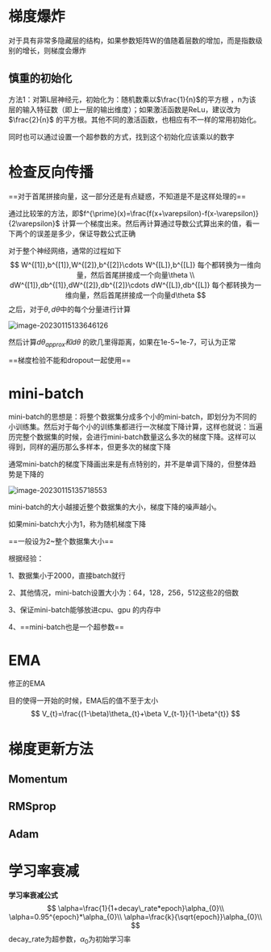 # 梯度爆炸

对于具有非常多隐藏层的结构，如果参数矩阵W的值随着层数的增加，而是指数级别的增长，则梯度会爆炸



## 慎重的初始化

方法1：对第L层神经元，初始化为：随机数乘以$\frac{1}{n}$的平方根 ，n为该层的输入特征数（即上一层的输出维度）；如果激活函数是ReLu，建议改为$\frac{2}{n}$ 的平方根。其他不同的激活函数，也相应有不一样的常用初始化。

同时也可以通过设置一个超参数的方式，找到这个初始化应该乘以的数字



# 检查反向传播

==对于首尾拼接向量，这一部分还是有点疑惑，不知道是不是这样处理的==

通过比较笨的方法，即$f^{\prime}(x)=\frac{f(x+\varepsilon)-f(x-\varepsilon)}{2\varepsilon}$ 计算一个梯度出来。然后再计算通过导数公式算出来的值，看一下两个的误差是多少，保证导数公式正确



对于整个神经网络，通常的过程如下
$$
W^{[1]},b^{[1]},W^{[2]},b^{[2]}\cdots W^{[L]},b^{[L]} 每个都转换为一维向量，然后首尾拼接成一个向量\theta
\\
dW^{[1]},db^{[1]},dW^{[2]},db^{[2]}\cdots dW^{[L]},db^{[L]} 每个都转换为一维向量，然后首尾拼接成一个向量d\theta
$$
之后，对于$\theta ,d\theta$中的每个分量进行计算

![image-20230115133646126](https://typora-nigel.oss-cn-nanjing.aliyuncs.com/img/image-20230115133646126.png)

然后计算$d\theta_{approx}和d\theta$ 的欧几里得距离，如果在1e-5~1e-7，可认为正常



==梯度检验不能和dropout一起使用==





# mini-batch

mini-batch的思想是：将整个数据集分成多个小的mini-batch，即划分为不同的小训练集。然后对于每个小的训练集都进行一次梯度下降计算，这样也就说：当遍历完整个数据集的时候，会进行mini-batch数量这么多次的梯度下降。这样可以得到，同样的遍历那么多样本，但更多次的梯度下降



通常mini-batch的梯度下降画出来是有点特别的，并不是单调下降的，但整体趋势是下降的

![image-20230115135718553](https://typora-nigel.oss-cn-nanjing.aliyuncs.com/img/image-20230115135718553.png)

mini-batch的大小越接近整个数据集的大小，梯度下降的噪声越小。

如果mini-batch大小为1，称为随机梯度下降

==一般设为2~整个数据集大小==

根据经验：

1、数据集小于2000，直接batch就行

2、其他情况，mini-batch设置大小为：64，128，256，512这些2的倍数

3、保证mini-batch能够放进cpu、gpu 的内存中

4、==mini-batch也是一个超参数==





# EMA

修正的EMA

目的使得一开始的时候，EMA后的值不至于太小
$$
V_{t}=\frac{(1-\beta)\theta_{t}+\beta V_{t-1}}{1-\beta^{t}}
$$




# 梯度更新方法

## Momentum



## RMSprop





## Adam





# 学习率衰减

**学习率衰减公式**
$$
\alpha=\frac{1}{1+decay\_rate*epoch}\alpha_{0}\\
\alpha=0.95^{epoch}*\alpha_{0}\\
\alpha=\frac{k}{\sqrt{epoch}}\alpha_{0}\\
$$
decay_rate为超参数，$\alpha_{0}$为初始学习率
